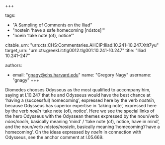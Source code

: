 +++

tags:
- "A Sampling of Comments on the Iliad"
- "nosteîn ‘have a safe homecoming [nóstos]&#39;"
- "noeîn ‘take note (of), notice’"

citable_urn: "urn:cts:CHS:Commentaries.AHCIP:Iliad.10.241-10.247.Xtit7yu"
target_urn: "urn:cts:greekLit:tlg0012.tlg001:10.241-10.247"
title: "Iliad 10.241–247"

authors:
- email: "gnagy@chs.harvard.edu"
  name: "Gregory Nagy"
  username: "gnagy"
+++

<p>Diomedes chooses Odysseus as the most qualified to accompany him, saying at I.10.247 that he and Odysseus would have the best chance at ‘having a (successful) homecoming’, expressed here by the verb <em>nosteîn</em>, because Odysseus has superior expertise in ‘taking note’, expressed here by the verb <em>noeîn</em> ‘take note (of), notice’. Here we see the special links of the hero Odysseus with the Odyssean themes expressed by the noun/verb <em>nóos</em>/<em>noeîn</em>, basically meaning ‘mind’ / ‘take note (of), notice, have in mind’, and the noun/verb <em>nóstos</em>/<em>nosteîn</em>, basically meaning ‘homecoming’/’have a homecoming’. On the ideas expressed by <em>noeîn</em> in connection with Odysseus, see the anchor comment at I.05.669.  </p>